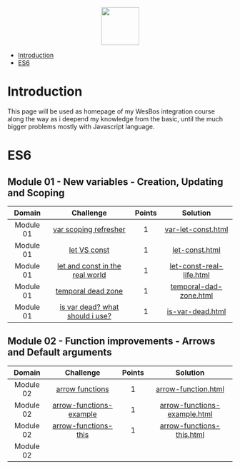 
<p align="center">
    <a href="https://www.hackerrank.com/alejandro_lopez1">
        <img height=85 src="https://wesbos.com/static/46c8f12c015f9bdd7cccd17d294da646/497c6/logo.png">
    </a>
</p>

* [Introduction](#Introduction)
* [ES6](#ES6)

# Introduction

<p>
	This page will be used as homepage of my WesBos integration course along the way as i deepend my knowledge from the basic, until the much bigger problems mostly with Javascript language. 
</p>

# ES6

## Module 01 - New variables - Creation, Updating and Scoping

| Domain |                                                Challenge                                                | Points |                                                                                   Solution                                                                                  |
|:------:|:-------------------------------------------------------------------------------------------------------:|:------:|:---------------------------------------------------------------------------------------------------------------------------------------------------------------------------:|
|  Module 01  | [var scoping refresher](https://www.google.com)| 1 | [var-let-const.html](https://github.com/alpz13/JavaScript-Portfolio/blob/master/WesBos/module01/var-let-const.html) |
|  Module 01  | [let VS const](https://www.google.com) | 1 | [let-const.html](https://github.com/alpz13/JavaScript-Portfolio/blob/master/WesBos/module01/let-const.html) | 
|  Module 01  | [let and const in the real world](https://www.google.com) | 1 | [let-const-real-life.html](https://github.com/alpz13/JavaScript-Portfolio/blob/master/WesBos/module01/let-const-real-life.html) |
|  Module 01  | [temporal dead zone](https://www.google.com) | 1 | [temporal-dad-zone.html](https://github.com/alpz13/JavaScript-Portfolio/blob/master/WesBos/module01/temporal-dad-zone.html) |
|  Module 01  | [is var dead? what should i use?](https://www.google.com) | 1 | [is-var-dead.html](https://github.com/alpz13/JavaScript-Portfolio/blob/master/WesBos/module01/var-dead.html) |


## Module 02 - Function improvements - Arrows and Default arguments

| Domain |                                                Challenge                                                | Points |                                                                                   Solution                                                                                  |
|:------:|:-------------------------------------------------------------------------------------------------------:|:------:|:---------------------------------------------------------------------------------------------------------------------------------------------------------------------------:|
|  Module 02  | [arrow functions](https://www.google.com)| 1 | [arrow-function.html](https://github.com/alpz13/JavaScript-Portfolio/blob/master/WesBos/module02/arrow-function.html) | 
|  Module 02  | [arrow-functions-example](https://www.google.com) | 1 | [arrow-functions-example.html](https://github.com/alpz13/JavaScript-Portfolio/blob/master/WesBos/module02/arrow-functions-example.html) |
|  Module 02  | [arrow-functions-this](https://www.google.com) | 1 | [arrow-functions-this.html](https://github.com/alpz13/JavaScript-Portfolio/blob/master/WesBos/module02/arrow-functions-this.html) |
|  Module 02  | 